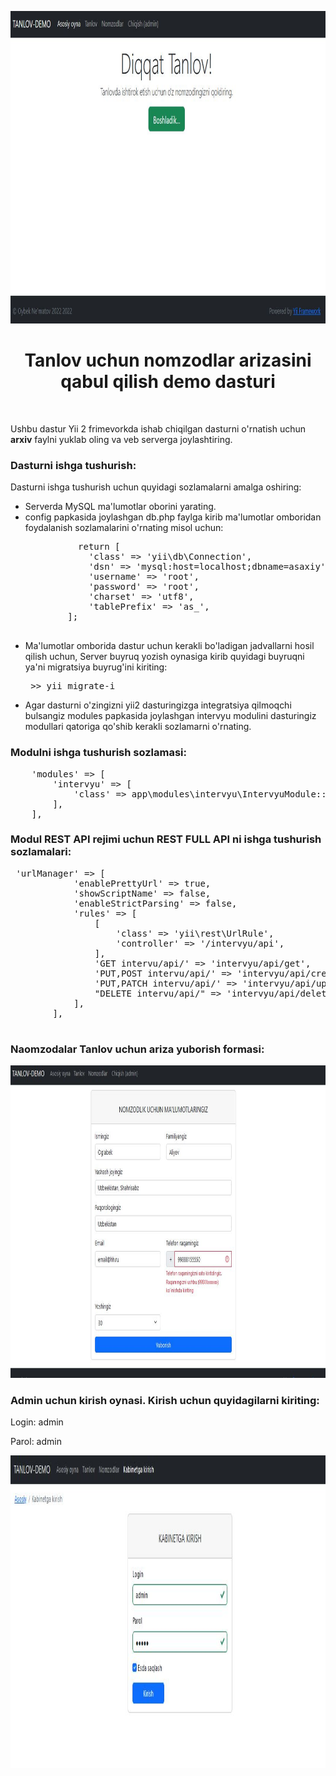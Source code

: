 <p align="center">
    <a href="#" target="_blank">
        <img src="https://github.com/oybek1349/intervyu-demo/blob/master/images/Tanlov-demo-home.JPG" height="500px">
    </a>
    <h1 align="center">Tanlov uchun nomzodlar arizasini qabul qilish demo dasturi</h1>
    <br>
</p>

Ushbu dastur Yii 2 frimevorkda ishab chiqilgan dasturni o'rnatish uchun
<b>arxiv</b> faylni yuklab oling va veb serverga joylashtiring.
<h3>Dasturni ishga tushurish:</h3>
Dasturni ishga tushurish uchun quyidagi sozlamalarni amalga oshiring: 
<ul>
    <li> Serverda MySQL ma'lumotlar oborini yarating.</li>
    <li> config papkasida joylashgan db.php faylga kirib ma'lumotlar omboridan foydalanish sozlamalarini o'rnating misol uchun:
      <pre>
          return [
            'class' => 'yii\db\Connection',
            'dsn' => 'mysql:host=localhost;dbname=asaxiy',
            'username' => 'root',
            'password' => 'root',
            'charset' => 'utf8',
            'tablePrefix' => 'as_',
        ];
        </pre>    
    </li>
    <li> Ma'lumotlar omborida dastur uchun kerakli bo'ladigan jadvallarni hosil qilish uchun,
        Server buyruq yozish oynasiga kirib quyidagi buyruqni ya'ni migratsiya buyrug'ini kiriting:
        <pre> >> yii migrate-i </pre>
    </li>
    <li> Agar dasturni o'zingizni yii2 dasturingizga integratsiya qilmoqchi bulsangiz modules papkasida joylashgan intervyu modulini dasturingiz modullari qatoriga qo'shib kerakli sozlamarni o'rnating.                     
    </li>
</ul>

  <h3>Modulni ishga tushurish sozlamasi:</h3>         
<pre>
    'modules' => [
        'intervyu' => [
            'class' => app\modules\intervyu\IntervyuModule::class,
        ],
    ],     
</pre>        
        
 <h3> Modul REST API rejimi uchun REST FULL API ni ishga tushurish sozlamalari: </h3>
        
 <pre> 'urlManager' => [
            'enablePrettyUrl' => true,
            'showScriptName' => false,
            'enableStrictParsing' => false,
            'rules' => [
                [ 
                    'class' => 'yii\rest\UrlRule', 
                    'controller' => '/intervyu/api',
                ],
                'GET intervu/api/<id:\d+>' => 'intervyu/api/get',
                'PUT,POST intervu/api/<id:\d+>' => 'intervyu/api/create',
                'PUT,PATCH intervu/api/<id:\d+>' => 'intervyu/api/update',
                "DELETE intervu/api/<id:\d+>" => 'intervyu/api/delete',
            ],
        ],
  </pre>
  
  <h3>Naomzodalar Tanlov uchun ariza yuborish formasi: </h3>
  <img src="https://github.com/oybek1349/intervyu-demo/blob/master/images/frontend-add-nomzod.JPG" height="500px">
  
  <h3>Admin uchun kirish oynasi. Kirish uchun quyidagilarni kiriting: </h3>
  
  <p>Login: admin</p>
  <p>Parol: admin</p>
  
  <img src="https://github.com/oybek1349/intervyu-demo/blob/master/images/frontend-login.JPG" height="500px">
  
  
  
  
  
  
  
  
  
  
  
  
  
  
  
  
  
  
  
  
  
  
  
  
  
  
  
